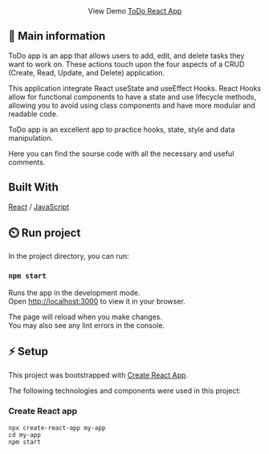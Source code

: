 <center> View Demo <a href="https://paras-todolist.netlify.app/" target="_blank">ToDo React App</a> </center>

## 🦉 Main information

ToDo app is an app that allows users to add, edit, and delete tasks they want to work on. These actions touch upon the four aspects of a CRUD (Create, Read, Update, and Delete) application.

This application integrate React useState and useEffect Hooks. React Hooks allow for functional components to have a state and use lifecycle methods, allowing you to avoid using class components and have more modular and readable code.

ToDo app is an excellent app to practice hooks, state, style and data manipulation.

Here you can find the sourse code with all the necessary and useful comments.

## Built With

[React](https://reactjs.org/) / [JavaScript](https://www.w3schools.com/js/)
 
## ⏲️ Run project

In the project directory, you can run:

### `npm start`

Runs the app in the development mode.\
Open [http://localhost:3000](http://localhost:3000) to view it in your browser.

The page will reload when you make changes.\
You may also see any lint errors in the console.

## ⚡ Setup

This project was bootstrapped with [Create React App](https://github.com/facebook/create-react-app). 

The following technologies and components were used in this project:

### Create React app

```
npx create-react-app my-app
cd my-app
npm start
```
